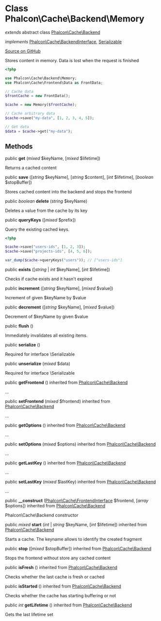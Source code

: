 # Class **Phalcon\\Cache\\Backend\\Memory**

*extends* abstract class [Phalcon\Cache\Backend](/[[language]]/[[version]]/api/Phalcon_Cache_Backend)

*implements* [Phalcon\Cache\BackendInterface](/[[language]]/[[version]]/api/Phalcon_Cache_BackendInterface), [Serializable](http://php.net/manual/en/class.serializable.php)

<a href="https://github.com/phalcon/cphalcon/blob/master/phalcon/cache/backend/memory.zep" class="btn btn-default btn-sm">Source on GitHub</a>

Stores content in memory. Data is lost when the request is finished

```php
<?php

use Phalcon\Cache\Backend\Memory;
use Phalcon\Cache\Frontend\Data as FrontData;

// Cache data
$frontCache = new FrontData();

$cache = new Memory($frontCache);

// Cache arbitrary data
$cache->save("my-data", [1, 2, 3, 4, 5]);

// Get data
$data = $cache->get("my-data");

```


## Methods
public  **get** (*mixed* $keyName, [*mixed* $lifetime])

Returns a cached content



public  **save** ([*string* $keyName], [*string* $content], [*int* $lifetime], [*boolean* $stopBuffer])

Stores cached content into the backend and stops the frontend



public *boolean* **delete** (*string* $keyName)

Deletes a value from the cache by its key



public  **queryKeys** ([*mixed* $prefix])

Query the existing cached keys.

```php
<?php

$cache->save("users-ids", [1, 2, 3]);
$cache->save("projects-ids", [4, 5, 6]);

var_dump($cache->queryKeys("users")); // ["users-ids"]

```



public  **exists** ([*string* | *int* $keyName], [*int* $lifetime])

Checks if cache exists and it hasn't expired



public  **increment** ([*string* $keyName], [*mixed* $value])

Increment of given $keyName by $value



public  **decrement** ([*string* $keyName], [*mixed* $value])

Decrement of $keyName by given $value



public  **flush** ()

Immediately invalidates all existing items.



public  **serialize** ()

Required for interface \\Serializable



public  **unserialize** (*mixed* $data)

Required for interface \\Serializable



public  **getFrontend** () inherited from [Phalcon\Cache\Backend](/[[language]]/[[version]]/api/Phalcon_Cache_Backend)

...


public  **setFrontend** (*mixed* $frontend) inherited from [Phalcon\Cache\Backend](/[[language]]/[[version]]/api/Phalcon_Cache_Backend)

...


public  **getOptions** () inherited from [Phalcon\Cache\Backend](/[[language]]/[[version]]/api/Phalcon_Cache_Backend)

...


public  **setOptions** (*mixed* $options) inherited from [Phalcon\Cache\Backend](/[[language]]/[[version]]/api/Phalcon_Cache_Backend)

...


public  **getLastKey** () inherited from [Phalcon\Cache\Backend](/[[language]]/[[version]]/api/Phalcon_Cache_Backend)

...


public  **setLastKey** (*mixed* $lastKey) inherited from [Phalcon\Cache\Backend](/[[language]]/[[version]]/api/Phalcon_Cache_Backend)

...


public  **__construct** ([Phalcon\Cache\FrontendInterface](/[[language]]/[[version]]/api/Phalcon_Cache_FrontendInterface) $frontend, [*array* $options]) inherited from [Phalcon\Cache\Backend](/[[language]]/[[version]]/api/Phalcon_Cache_Backend)

Phalcon\\Cache\\Backend constructor



public *mixed* **start** (*int* | *string* $keyName, [*int* $lifetime]) inherited from [Phalcon\Cache\Backend](/[[language]]/[[version]]/api/Phalcon_Cache_Backend)

Starts a cache. The keyname allows to identify the created fragment



public  **stop** ([*mixed* $stopBuffer]) inherited from [Phalcon\Cache\Backend](/[[language]]/[[version]]/api/Phalcon_Cache_Backend)

Stops the frontend without store any cached content



public  **isFresh** () inherited from [Phalcon\Cache\Backend](/[[language]]/[[version]]/api/Phalcon_Cache_Backend)

Checks whether the last cache is fresh or cached



public  **isStarted** () inherited from [Phalcon\Cache\Backend](/[[language]]/[[version]]/api/Phalcon_Cache_Backend)

Checks whether the cache has starting buffering or not



public *int* **getLifetime** () inherited from [Phalcon\Cache\Backend](/[[language]]/[[version]]/api/Phalcon_Cache_Backend)

Gets the last lifetime set



